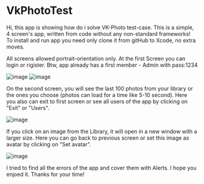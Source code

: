 # VkPhotoTest
Hi, this app is showing how do i solve VK-Photo test-case.
This is a simple, 4 screen's app, written from code without any non-standard frameworks!
To install and run app you need only clone it from gitHub to Xcode, no extra moves.

All screens allowed portrait-orientation only.
At the first Screen you can login or rigister. Btw, app already has a first member - Admin with pass:1234

![image](https://user-images.githubusercontent.com/80983073/162625754-4c6f7b4c-700f-4dc8-bb80-a4cc743891ff.png)
![image](https://user-images.githubusercontent.com/80983073/162625763-cda26157-a242-4ec3-87c6-6385248aeb2d.png)

On the second screen, you will see the last 100 photos from your library or the ones you choose (photos can load for a time like 5-10 second). Here you also can exit to first screen or see all users of the app by clicking on "Exit" or "Users".

![image](https://user-images.githubusercontent.com/80983073/162625779-db4e0187-ed2b-49f2-be7f-a7afbca4e056.png)

If you click on an image from the Library, it will open in a new window with a larger size. Here you can go back to previous screen or set this image as avatar by clicking on "Set avatar".

![image](https://user-images.githubusercontent.com/80983073/162625791-73552aca-54f4-4623-97da-33df907fca3d.png)


I tried to find all the errors of the app and cover them with Alerts. I hope you enjoed it. Thanks for your time!
